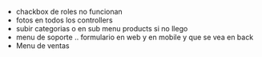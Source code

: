 - chackbox de roles no funcionan
- fotos en todos los controllers
- subir categorias o en sub menu products si no llego
- menu de soporte .. formulario en web y en mobile y que se vea en back
- Menu de ventas
